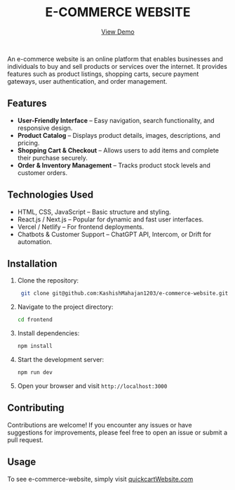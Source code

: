 <h1 align="center">E-COMMERCE WEBSITE</h1>

<p align="center">
 <a href="https://quickcart-website.netlify.app/">View Demo</a>
 </p>
<br/>
<p>An e-commerce website is an online platform that enables businesses and individuals to buy and sell products or services over the internet. It provides features such as product listings, shopping carts, secure payment gateways, user authentication, and order management.

</p>

## Features
- **User-Friendly Interface** – Easy navigation, search functionality, and responsive design.
- **Product Catalog** – Displays product details, images, descriptions, and pricing.
- **Shopping Cart & Checkout** – Allows users to add items and complete their purchase securely.
- **Order & Inventory Management** – Tracks product stock levels and customer orders.

## Technologies Used
- HTML, CSS, JavaScript – Basic structure and styling.
- React.js / Next.js – Popular for dynamic and fast user interfaces.
- Vercel / Netlify – For frontend deployments.
- Chatbots & Customer Support – ChatGPT API, Intercom, or Drift for automation.

## Installation

1. Clone the repository:
   ```bash
    git clone git@github.com:KashishMahajan1203/e-commerce-website.git
   ```
2. Navigate to the project directory:
    ```bash
    cd frontend
    ```
3. Install dependencies:
    ```bash
    npm install
    ```
4. Start the development server:
    ```bash
    npm run dev
    ```
5. Open your browser and visit `http://localhost:3000`
   
## Contributing
Contributions are welcome! If you encounter any issues or have suggestions for improvements, please feel free to open an issue or submit a pull request.

## Usage
To see e-commerce-website, simply visit [quickcartWebsite.com](https://quickcart-website.netlify.app/)

